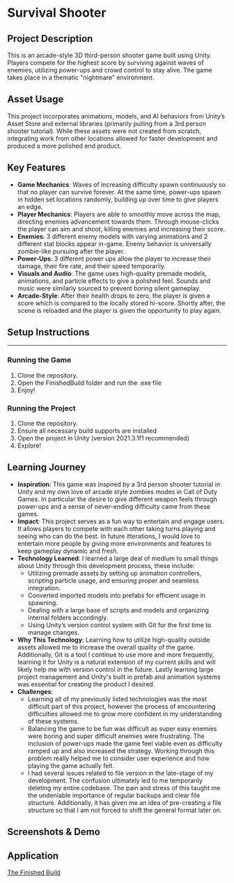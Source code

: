 # Survival Shooter

## Project Description
This is an arcade-style 3D third-person shooter game built using Unity. Players compete for the highest score by surviving against waves of enemies, utilizing power-ups and crowd control to stay alive. The game takes place in a thematic "nightmare" environment.

## Asset Usage
This project incorporates animations, models, and AI behaviors from Unity’s Asset Store and external libraries (primarily pulling from a 3rd person shooter tutorial). While these assets were not created from scratch, integrating work from other locations allowed for faster development and produced a more polished end product.

## Key Features
- **Game Mechanics**: Waves of increasing difficulty spawn continuously so that no player can survive forever. At the same time, power-ups spawn in hidden set locations randomly, building up over time to give players an edge.
- **Player Mechanics**: Players are able to smoothly move across the map, directing enemies advancement towards them. Through mouse-clicks the player can aim and shoot, killing enemies and increasing their score. 
- **Enemies**: 3 different enemy models with varying animations and 2 different stat blocks appear in-game. Enemy behavior is universally zombie-like pursuing after the player.
- **Power-Ups**: 3 different power ups allow the player to increase their damage, their fire rate, and their speed temporarily. 
- **Visuals and Audio**: The game uses high-quality premade models, animations, and particle effects to give a polished feel. Sounds and music were similarly sourced to prevent boring silent gameplay.
- **Arcade-Style**: After their health drops to zero, the player is given a score which is compared to the locally stored hi-score. Shortly after, the scene is reloaded and the player is given the opportunity to play again.

## Setup Instructions
---
### Running the Game
1. Clone the repository.
2. Open the FinishedBuild folder and run the .exe file
3. Enjoy!

### Running the Project
1. Clone the repository.
2. Ensure all necessary build supports are installed
3. Open the project in Unity (version 2021.3.1f1 recommended)
4. Explore!


## Learning Journey
- **Inspiration**: This game was inspired by a 3rd person shooter tutorial in Unity and my own love of arcade style zombies modes in Call of Duty Games. In particular the desire to give different weapon feels through power-ups and a sense of never-ending difficulty came from these games.
- **Impact**: This project serves as a fun way to entertain and engage users. It allows players to compete with each other taking turns playing and seeing who can do the best. In future itterations, I would love to entertain more people by giving more environments and features to keep gameplay dynamic and fresh.
- **Technology Learned**: I learned a large deal of medium to small things about Unity through this development process, these include:
  - Utilizing premade assets by setting up animation controllers, scripting particle usage, and ensuring proper and seamless integration.
  - Converted imported models into prefabs for efficient usage in spawning.
  - Dealing with a large base of scripts and models and organizing internal folders accordingly.
  - Using Unity’s version control system with Git for the first time to manage changes.
- **Why This Technology**: Learning how to utilize high-quality outside assets allowed me to increase the overall quality of the game. Additionally, Git is a tool I continue to use more and more frequently, learning it for Unity is a natural extension of my current skills and will likely help me with version control in the future. Lastly learning large project management and Unity's built in prefab and animation systems was essential for creating the product I desired.
- **Challenges**:
  - Learning all of my previously listed technologies was the most difficult part of this project, however the process of encountering difficulties allowed me to grow more confident in my understanding of these systems.
  - Balancing the game to be fun was difficult as super easy enemies were boring and super difficult enemies were frustrating. The inclusion of power-ups made the game feel viable even as difficulty ramped up and also increased the strategy. Working through this problem really helped me to consider user experience and how playing the game actually felt.
  - I had several issues related to file version in the late-stage of my development. The confusion ultimately led to me temporarily deleting my entire codebase. The pain and stress of this taught me the undeniable importance of regular backups and clear file structure. Additionally, it has given me an idea of pre-creating a file structure so that I am not forced to shift the general format later on.

## Screenshots & Demo


## Application
[The Finished Build](./FinishedBuild)


